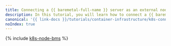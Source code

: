 ```yaml
---
title: Connecting a {{ baremetal-full-name }} server as an external node to a {{ managed-k8s-full-name }} cluster
description: In this tutorial, you will learn how to connect a {{ baremetal-name }} server to a {{ managed-k8s-name }} cluster as an external node.
canonical: '{{ link-docs }}/tutorials/container-infrastructure/k8s-connect-bms-as-node'
noIndex: true
---
```


{% include [k8s-node-bms](../../_tutorials/k8s/k8s-node-bms.md) %}
